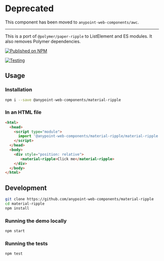 # Deprecated

This component has been moved to `anypoint-web-components/awc`.

-----

This is a port of `@polymer/paper-ripple` to ListElement and ES modules. It also removes Polymer dependencies.

[![Published on NPM](https://img.shields.io/npm/v/@anypoint-web-components/material-ripple.svg)](https://www.npmjs.com/package/@anypoint-web-components/material-ripple)

[![Testing](https://github.com/anypoint-web-components/material-ripple/actions/workflows/deployment.yml/badge.svg)](https://github.com/anypoint-web-components/material-ripple/actions/workflows/deployment.yml)

## Usage

### Installation

```sh
npm i --save @anypoint-web-components/material-ripple
```

### In an HTML file

```html
<html>
  <head>
    <script type="module">
      import '@anypoint-web-components/material-ripple/material-ripple.js';
    </script>
  </head>
  <body>
    <div style="position: relative">
       <material-ripple>Click me</material-ripple>
    </div>
  </body>
</html>
```

## Development

```sh
git clone https://github.com/anypoint-web-components/material-ripple
cd material-ripple
npm install
```

### Running the demo locally

```sh
npm start
```

### Running the tests

```sh
npm test
```

